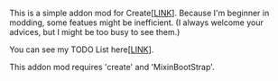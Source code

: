 <p>This is a simple addon mod for Create[<a href="https://github.com/Creators-of-Create/Create">LINK</a>]. Because I'm beginner in modding, some featues might be inefficient. 
(I always welcome your advices, but I might be too busy to see them.) </p> 

<p> You can see my TODO List here[<a href="https://docs.google.com/spreadsheets/d/1-gvqGUynX9S1ACbAe0BNLm5l8AKeGUBEkvWdZ-zSFzQ/edit?usp=sharing">LINK</a>]. </p>

<p> This addon mod requires 'create' and 'MixinBootStrap'.</p>
